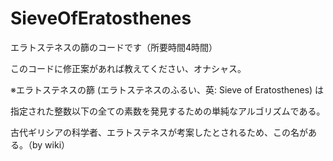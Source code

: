 # SieveOfEratosthenes

エラトステネスの篩のコードです（所要時間4時間）

このコードに修正案があれば教えてください、オナシャス。

※エラトステネスの篩 (エラトステネスのふるい、英: Sieve of Eratosthenes) は

指定された整数以下の全ての素数を発見するための単純なアルゴリズムである。

古代ギリシアの科学者、エラトステネスが考案したとされるため、この名がある。（by wiki）
